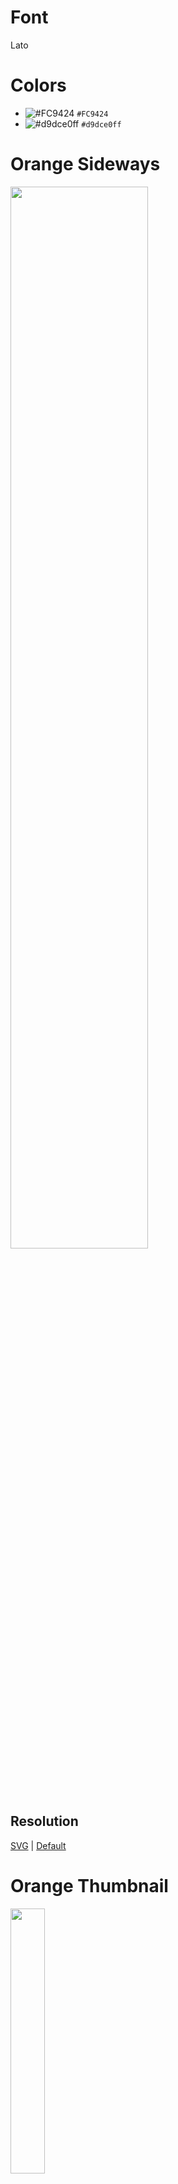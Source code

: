 
# Font  
Lato

# Colors
- ![#FC9424](https://placehold.it/15/FC9424/000000?text=+) `#FC9424`
- ![#d9dce0ff](https://placehold.it/15/d9dce0ff/000000?text=+) `#d9dce0ff`

# Orange Sideways

<img src="obolus-logo-orange-wide.png" width="66%" height="66%">

## Resolution
[SVG](https://github.com/oboluscrypto/press-kit/blob/master/obolus-logo-orange-wide.svg) | [Default](https://github.com/oboluscrypto/press-kit/blob/master/obolus-logo-orange-wide.png)

# Orange Thumbnail
<img src="obolus-logo-default-highres.png" width="33%" height="33%">

## Resolution
[SVG](https://github.com/oboluscrypto/press-kit/blob/master/obolus-logo-default.svg) | [High](https://github.com/oboluscrypto/press-kit/blob/master/obolus-logo-default-highres.png) | [Default](https://github.com/oboluscrypto/press-kit/blob/master/obolus-logo-default.png) | [Low](https://github.com/oboluscrypto/press-kit/blob/master/obolus-logo-default-lowres.png)


# Grey Thumbnail
<img src="obolus-logo-grey-highres.png" width="33%" height="33%">

## Resolution:
[SVG](https://github.com/oboluscrypto/press-kit/blob/master/obolus-logo-grey-highres.svg) | [High](https://github.com/oboluscrypto/press-kit/blob/master/obolus-logo-grey-highres.png) | [Default](https://github.com/oboluscrypto/press-kit/blob/master/obolus-logo-grey.png) | [Low](https://github.com/oboluscrypto/press-kit/blob/master/obolus-logo-grey-lowres.png)






